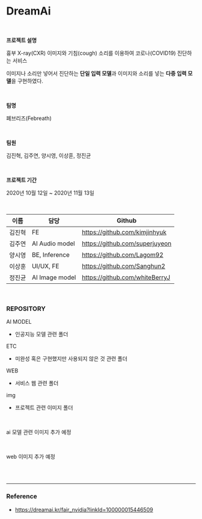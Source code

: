 # DreamAi

<br/>

**프로젝트 설명**

흉부 X-ray(CXR) 이미지와 기침(cough) 소리를 이용하여 코로나(COVID19) 진단하는 서비스

이미지나 소리만 넣어서 진단하는 **단일 입력 모델**과 이미지와 소리를 넣는 **다중 입력 모델**을 구현하였다.



<br/>

**팀명**

폐브리즈(Febreath)



<br/>

**팀원**

김진혁, 김주연, 양시영, 이상훈, 정진균



<br/>

**프로젝트 기간**

2020년 10월 12일 ~ 2020년 11월 13일



<br/>

| 이름   | 담당           | Github                         |
| ------ | -------------- | ------------------------------ |
| 김진혁 | FE             | https://github.com/kimjinhyuk  |
| 김주연 | AI Audio model | https://github.com/superjuyeon |
| 양시영 | BE, Inference  | https://github.com/Lagom92     |
| 이상훈 | UI/UX, FE      | https://github.com/Sanghun2    |
| 정진균 | AI Image model | https://github.com/whiteBerryJ |



<br/>

### REPOSITORY

AI MODEL

- 인공지능 모델 관련 폴더

ETC

- 미완성 혹은 구현했지만 사용되지 않은 것 관련 폴더

WEB

- 서비스 웹 관련 폴더

img

- 프로젝트 관련 이미지 폴더



<br/>

ai 모델 관련 이미지 추가 예정



<br/>

web 이미지 추가 예정



<br/>
<br/>

------------------

### Reference

- https://dreamai.kr/fair_nvidia?linkId=100000015446509
